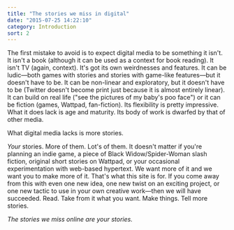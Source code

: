 ```yaml
---
title: "The stories we miss in digital"
date: "2015-07-25 14:22:10"
category: Introduction
sort: 2
---
```


The first mistake to avoid is to expect digital media to be something it isn't. It isn't a book (although it can be used as a context for book reading). It isn't TV (again, context). It's got its own weirdnesses and features. It can be ludic—both games with stories and stories with game-like features—but it doesn't have to be. It can be non-linear and exploratory, but it doesn't have to be (Twitter doesn't become print just because it is almost entirely linear). It can build on real life ("see the pictures of my baby's poo face") or it can be fiction (games, Wattpad, fan-fiction). Its flexibility is pretty impressive. What it does lack is age and maturity. Its body of work is dwarfed by that of other media.

What digital media lacks is more stories.

*Your* stories. More of them. Lot's of them. It doesn't matter if you're planning an indie game, a piece of Black Widow/Spider-Woman slash fiction, original short stories on Wattpad, or your occasional experimentation with web-based hypertext. We want more of it and we want you to make more of it. That's what this site is for. If you come away from this with even one new idea, one new twist on an exciting project, or one new tactic to use in your own creative work—then we will have succeeded. Read. Take from it what you want. Make things. Tell more stories.

*The stories we miss online are your stories.*
